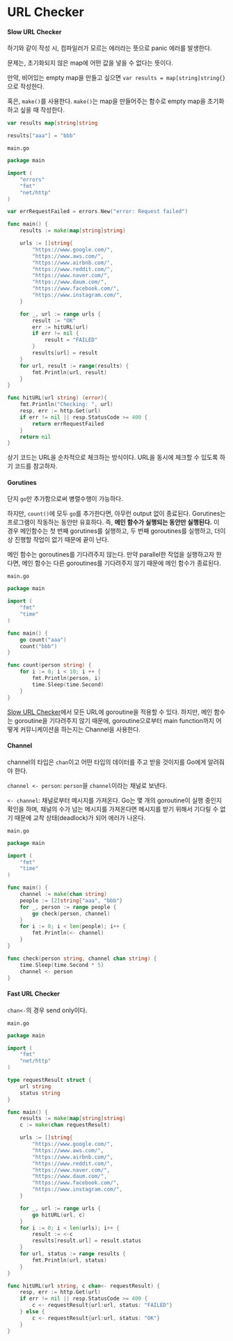 # URL Checker

#### Slow URL Checker

하기와 같이 작성 시, 컴파일러가 모르는 에러라는 뜻으로 panic 에러를 발생한다.

문제는, 초기화되지 않은 map에 어떤 값을 넣을 수 없다는 뜻이다.

만약, 비어있는 empty map을 만들고 싶으면 `var results = map[string]string{}`으로 작성한다.

혹은, `make()`를 사용한다. `make()`는 map을 만들어주는 함수로 empty map을 초기화하고 싶을 때 작성한다.

```go
var results map[string]string

results["aaa"] = "bbb"
```


`main.go`
```go
package main

import (
	"errors"
	"fmt"
	"net/http"
)

var errRequestFailed = errors.New("error: Request failed")

func main() {
	results := make(map[string]string)

	urls := []string{
		"https://www.google.com/",
		"https://www.aws.com/",
		"https://www.airbnb.com/",
		"https://www.reddit.com/",
		"https://www.naver.com/",
		"https://www.daum.com/",
		"https://www.facebook.com/",
		"https://www.instagram.com/",
	}

	for _, url := range urls {
		result := "OK"
		err := hitURL(url)
		if err != nil {
			result = "FAILED"
		}
		results[url] = result
	}
	for url, result := range(results) {
		fmt.Println(url, result)
	}
}

func hitURL(url string) (error){
	fmt.Println("Checking: ", url)
	resp, err := http.Get(url)
	if err != nil || resp.StatusCode >= 400 {
		return errRequestFailed
	}
	return nil
}
```

상기 코드는 URL을 순차적으로 체크하는 방식이다. URL을 동시에 체크할 수 있도록 
하기 코드를 참고하자.

#### Gorutines

단지 `go`만 추가함으로써 병렬수행이 가능하다.

하지만, `count()`에 모두 `go`를 추가한다면, 아무런 output 없이 종료된다. Gorutines는 프로그램이 작동하는 동안만 유효하다. 즉, **메인 함수가 실행되는 동안만 실행된다.** 이 경우 메인함수는 첫 번째 gorutines를 실행하고, 두 번째 goroutines를 실행하고, 더이상 진행할 작업이 없기 때문에 끝이 난다. 

메인 함수는 goroutines를 기다려주지 않는다. 만약 parallel한 작업을 실행하고자 한다면, 메인 함수는 다른 goroutines를 기다려주지 않기 때문에 메인 함수가 종료된다. 

`main.go`
```go
package main

import (
	"fmt"
	"time"
)

func main() {
	go count("aaa")
	count("bbb")
}

func count(person string) {
	for i := 0; i < 10; i ++ {
		fmt.Println(person, i)
		time.Sleep(time.Second)
	}
}
```

[Slow URL Checker](#slow-url-checker)에서 모든 URL에 goroutine을 적용할 수 있다. 하지만, 메인 함수는 goroutine을 기다려주지 않기 때문에, goroutine으로부터 main function까지 어떻게 커뮤니케이션을 하는지는 Channel을 사용한다.

#### Channel

channel의 타입은 `chan`이고 어떤 타입의 데이터를 주고 받을 것이지를 Go에게 알려줘야 한다.

`channel <- person`: `person`을 `channel`이라는 채널로 보낸다.

`<- channel`: 채널로부터 메시지를 가져온다. Go는 몇 개의 goroutine이 실행 중인지 확인을 하며, 채널의 수가 넘는 메시지를 가져온다면 메시지를 받기 위해서 기다릴 수 없기 때문에 교착 상태(deadlock)가 되어 에러가 나온다.


`main.go`
```go
package main

import (
	"fmt"
	"time"
)

func main() {
	channel := make(chan string)
	people := [2]string{"aaa", "bbb"}
	for _, person := range people {
		go check(person, channel)
	}
	for i := 0; i < len(people); i++ {
		fmt.Println(<- channel)
	}
}

func check(person string, channel chan string) {
	time.Sleep(time.Second * 5)
	channel <- person
}
```

#### Fast URL Checker

`chan<-`의 경우 send only이다.

`main.go`
```go
package main

import (
	"fmt"
	"net/http"
)

type requestResult struct {
	url string
	status string
}

func main() {
	results := make(map[string]string)
	c := make(chan requestResult)

	urls := []string{
		"https://www.google.com/",
		"https://www.aws.com/",
		"https://www.airbnb.com/",
		"https://www.reddit.com/",
		"https://www.naver.com/",
		"https://www.daum.com/",
		"https://www.facebook.com/",
		"https://www.instagram.com/",
	}

	for _, url := range urls {
		go hitURL(url, c)
	}
	for i := 0; i < len(urls); i++ {
		result := <-c
		results[result.url] = result.status
	}
	for url, status := range results {
		fmt.Println(url, status)
	}
}

func hitURL(url string, c chan<- requestResult) {
	resp, err := http.Get(url)
	if err != nil || resp.StatusCode >= 400 {
		c <- requestResult{url:url, status: "FAILED"}
	} else {
		c <- requestResult{url:url, status: "OK"}
	}
}
```
